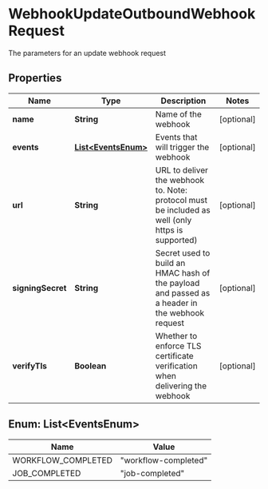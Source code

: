 

# WebhookUpdateOutboundWebhookRequest

The parameters for an update webhook request

## Properties

| Name | Type | Description | Notes |
|------------ | ------------- | ------------- | -------------|
|**name** | **String** | Name of the webhook |  [optional] |
|**events** | [**List&lt;EventsEnum&gt;**](#List&lt;EventsEnum&gt;) | Events that will trigger the webhook |  [optional] |
|**url** | **String** | URL to deliver the webhook to. Note: protocol must be included as well (only https is supported) |  [optional] |
|**signingSecret** | **String** | Secret used to build an HMAC hash of the payload and passed as a header in the webhook request |  [optional] |
|**verifyTls** | **Boolean** | Whether to enforce TLS certificate verification when delivering the webhook |  [optional] |



## Enum: List&lt;EventsEnum&gt;

| Name | Value |
|---- | -----|
| WORKFLOW_COMPLETED | &quot;workflow-completed&quot; |
| JOB_COMPLETED | &quot;job-completed&quot; |



